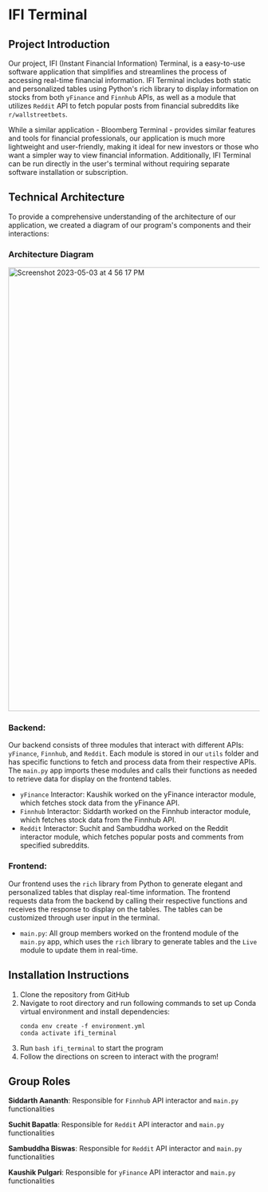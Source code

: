 # IFI Terminal

## Project Introduction

Our project, IFI (Instant Financial Information) Terminal, is a easy-to-use software application that simplifies and streamlines the process of accessing real-time financial information. IFI Terminal includes both static and personalized tables using Python's rich library to display information on stocks from both `yFinance` and `Finnhub` APIs, as well as a module that utilizes `Reddit` API to fetch popular posts from financial subreddits like `r/wallstreetbets`.

While a similar application - Bloomberg Terminal - provides similar features and tools for financial professionals, our application is much more lightweight and user-friendly, making it ideal for new investors or those who want a simpler way to view financial information. Additionally, IFI Terminal can be run directly in the user's terminal without requiring separate software installation or subscription.

## Technical Architecture

To provide a comprehensive understanding of the architecture of our application, we created a diagram of our program's components and their interactions:

### Architecture Diagram

<img width="889" alt="Screenshot 2023-05-03 at 4 56 17 PM" src="https://user-images.githubusercontent.com/90290549/236059501-a16a5165-55a7-4775-82e8-fc78b1f08a9b.png">

### Backend:

Our backend consists of three modules that interact with different APIs: `yFinance`, `Finnhub`, and `Reddit`. Each module is stored in our `utils` folder and has specific functions to fetch and process data from their respective APIs. The `main.py` app imports these modules and calls their functions as needed to retrieve data for display on the frontend tables.

- `yFinance` Interactor: Kaushik worked on the yFinance interactor module, which fetches stock data from the yFinance API.
- `Finnhub` Interactor: Siddarth worked on the Finnhub interactor module, which fetches stock data from the Finnhub API.
- `Reddit` Interactor: Suchit and Sambuddha worked on the Reddit interactor module, which fetches popular posts and comments from specified subreddits.

### Frontend:

Our frontend uses the `rich` library from Python to generate elegant and personalized tables that display real-time information. The frontend requests data from the backend by calling their respective functions and receives the response to display on the tables. The tables can be customized through user input in the terminal.

- `main.py`: All group members worked on the frontend module of the `main.py` app, which uses the `rich` library to generate tables and the `Live` module to update them in real-time.

## Installation Instructions

1. Clone the repository from GitHub
2. Navigate to root directory and run following commands to set up Conda virtual environment and install dependencies:
   ```
   conda env create -f environment.yml
   conda activate ifi_terminal
   ```
3. Run `bash ifi_terminal` to start the program
4. Follow the directions on screen to interact with the program!

## Group Roles

**Siddarth Aananth**: Responsible for `Finnhub` API interactor and `main.py` functionalities

**Suchit Bapatla**: Responsible for `Reddit` API interactor and `main.py` functionalities

**Sambuddha Biswas**: Responsible for `Reddit` API interactor and `main.py` functionalities

**Kaushik Pulgari**: Responsible for `yFinance` API interactor and `main.py` functionalities
